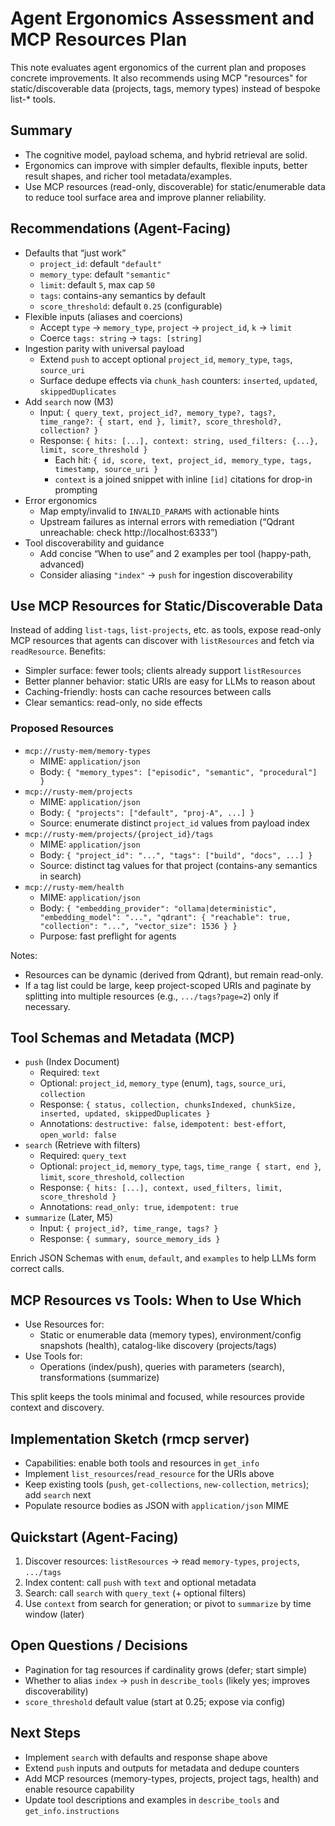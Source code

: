 # Agent Ergonomics Assessment and MCP Resources Plan

This note evaluates agent ergonomics of the current plan and proposes concrete improvements. It also recommends using MCP "resources" for static/discoverable data (projects, tags, memory types) instead of bespoke list-* tools.

## Summary

- The cognitive model, payload schema, and hybrid retrieval are solid.
- Ergonomics can improve with simpler defaults, flexible inputs, better result shapes, and richer tool metadata/examples.
- Use MCP resources (read-only, discoverable) for static/enumerable data to reduce tool surface area and improve planner reliability.

## Recommendations (Agent-Facing)

- Defaults that “just work”
  - `project_id`: default `"default"`
  - `memory_type`: default `"semantic"`
  - `limit`: default `5`, max cap `50`
  - `tags`: contains-any semantics by default
  - `score_threshold`: default `0.25` (configurable)
- Flexible inputs (aliases and coercions)
  - Accept `type` → `memory_type`, `project` → `project_id`, `k` → `limit`
  - Coerce `tags: string` → `tags: [string]`
- Ingestion parity with universal payload
  - Extend `push` to accept optional `project_id`, `memory_type`, `tags`, `source_uri`
  - Surface dedupe effects via `chunk_hash` counters: `inserted`, `updated`, `skippedDuplicates`
- Add `search` now (M3)
  - Input: `{ query_text, project_id?, memory_type?, tags?, time_range?: { start, end }, limit?, score_threshold?, collection? }`
  - Response: `{ hits: [...], context: string, used_filters: {...}, limit, score_threshold }`
    - Each hit: `{ id, score, text, project_id, memory_type, tags, timestamp, source_uri }`
    - `context` is a joined snippet with inline `[id]` citations for drop-in prompting
- Error ergonomics
  - Map empty/invalid to `INVALID_PARAMS` with actionable hints
  - Upstream failures as internal errors with remediation (“Qdrant unreachable: check http://localhost:6333”)
- Tool discoverability and guidance
  - Add concise “When to use” and 2 examples per tool (happy-path, advanced)
  - Consider aliasing `"index"` → `push` for ingestion discoverability

## Use MCP Resources for Static/Discoverable Data

Instead of adding `list-tags`, `list-projects`, etc. as tools, expose read-only MCP resources that agents can discover with `listResources` and fetch via `readResource`. Benefits:

- Simpler surface: fewer tools; clients already support `listResources`
- Better planner behavior: static URIs are easy for LLMs to reason about
- Caching-friendly: hosts can cache resources between calls
- Clear semantics: read-only, no side effects

### Proposed Resources

- `mcp://rusty-mem/memory-types`
  - MIME: `application/json`
  - Body: `{ "memory_types": ["episodic", "semantic", "procedural"] }`
- `mcp://rusty-mem/projects`
  - MIME: `application/json`
  - Body: `{ "projects": ["default", "proj-A", ...] }`
  - Source: enumerate distinct `project_id` values from payload index
- `mcp://rusty-mem/projects/{project_id}/tags`
  - MIME: `application/json`
  - Body: `{ "project_id": "...", "tags": ["build", "docs", ...] }`
  - Source: distinct tag values for that project (contains-any semantics in search)
- `mcp://rusty-mem/health`
  - MIME: `application/json`
  - Body: `{ "embedding_provider": "ollama|deterministic", "embedding_model": "...", "qdrant": { "reachable": true, "collection": "...", "vector_size": 1536 } }`
  - Purpose: fast preflight for agents

Notes:

- Resources can be dynamic (derived from Qdrant), but remain read-only.
- If a tag list could be large, keep project-scoped URIs and paginate by splitting into multiple resources (e.g., `.../tags?page=2`) only if necessary.

## Tool Schemas and Metadata (MCP)

- `push` (Index Document)
  - Required: `text`
  - Optional: `project_id`, `memory_type` (enum), `tags`, `source_uri`, `collection`
  - Response: `{ status, collection, chunksIndexed, chunkSize, inserted, updated, skippedDuplicates }`
  - Annotations: `destructive: false`, `idempotent: best-effort`, `open_world: false`
- `search` (Retrieve with filters)
  - Required: `query_text`
  - Optional: `project_id`, `memory_type`, `tags`, `time_range { start, end }`, `limit`, `score_threshold`, `collection`
  - Response: `{ hits: [...], context, used_filters, limit, score_threshold }`
  - Annotations: `read_only: true`, `idempotent: true`
- `summarize` (Later, M5)
  - Input: `{ project_id?, time_range, tags? }`
  - Response: `{ summary, source_memory_ids }`

Enrich JSON Schemas with `enum`, `default`, and `examples` to help LLMs form correct calls.

## MCP Resources vs Tools: When to Use Which

- Use Resources for:
  - Static or enumerable data (memory types), environment/config snapshots (health), catalog-like discovery (projects/tags)
- Use Tools for:
  - Operations (index/push), queries with parameters (search), transformations (summarize)

This split keeps the tools minimal and focused, while resources provide context and discovery.

## Implementation Sketch (rmcp server)

- Capabilities: enable both tools and resources in `get_info`
- Implement `list_resources`/`read_resource` for the URIs above
- Keep existing tools (`push`, `get-collections`, `new-collection`, `metrics`); add `search` next
- Populate resource bodies as JSON with `application/json` MIME

## Quickstart (Agent-Facing)

1. Discover resources: `listResources` → read `memory-types`, `projects`, `.../tags`
2. Index content: call `push` with `text` and optional metadata
3. Search: call `search` with `query_text` (+ optional filters)
4. Use `context` from search for generation; or pivot to `summarize` by time window (later)

## Open Questions / Decisions

- Pagination for tag resources if cardinality grows (defer; start simple)
- Whether to alias `index` → `push` in `describe_tools` (likely yes; improves discoverability)
- `score_threshold` default value (start at 0.25; expose via config)

## Next Steps

- Implement `search` with defaults and response shape above
- Extend `push` inputs and outputs for metadata and dedupe counters
- Add MCP resources (memory-types, projects, project tags, health) and enable resource capability
- Update tool descriptions and examples in `describe_tools` and `get_info.instructions`
